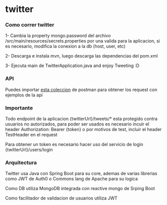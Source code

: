 # twitter


### Como correr twitter
1- Cambia la property mongo.password del archivo /src/main/resources/secrets.properties por una valida para la aplicacion, si es necesario, modifica la conexion a la db (host, user, etc)

2- Descarga e instala mvn, luego descarga las dependencias del pom.xml

3- Ejecuta main de TwitterApplication.java and enjoy Tweeting :D



### API 
Puedes importar [esta coleccion](https://github.com/GutiNicolas/twitter/blob/main/Twitter.postman_collection.json) de postman para obtener los request con ejemplos de la api


### Importante
Todo endpoint de la aplicacion {twitterUrl}/tweets/* esta protegido contra usuarios no autorizados, para poder ser usados es necesario incuir el header Authorization: Bearer {token}   o por motivos de test, incluir el header TestHeader en el request

Para obtener un token es necesario hacer uso del servicio de login {twitterUrl}/users/login


### Arquitectura
Twitter usa Java con Spring Boot para su core, ademas de varias librerias como JWT de Auth0 o Commons lang de Apache para su logica

Como DB utiliza MongoDB integrada con reactive mongo de Srping Boot

Como facilitador de validacion de usuarios utiliza JWT 


